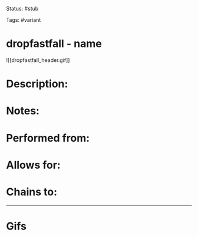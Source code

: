 Status: #stub

Tags: #variant 

# dropfastfall - name
![[dropfastfall_header.gif]]
# Description:


# Notes:


# Performed from:


# Allows for:


# Chains to:


___
# Gifs
